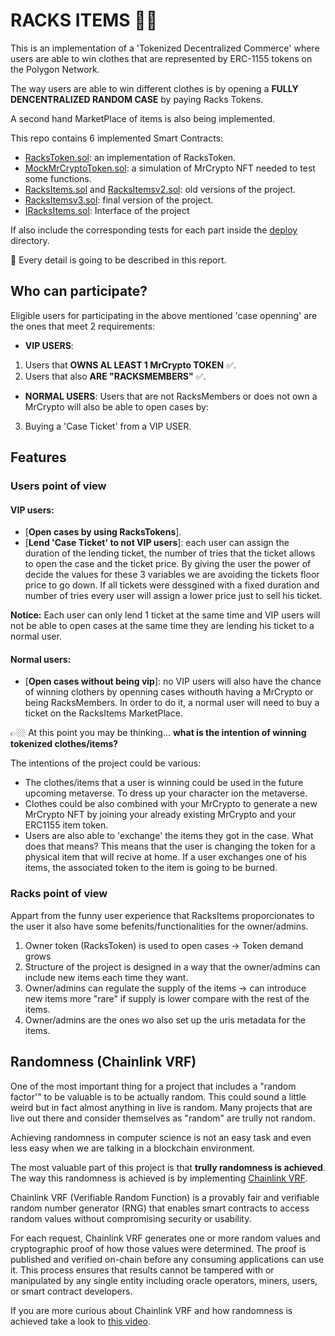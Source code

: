 # RACKS ITEMS 👕👖

This is an implementation of a 'Tokenized Decentralized Commerce' where users are able to win clothes that are represented by ERC-1155 tokens on the Polygon Network.

The way users are able to win different clothes is by opening a **FULLY DENCENTRALIZED RANDOM CASE** by paying Racks Tokens.

A second hand MarketPlace of items is also being implemented.

This repo contains 6 implemented Smart Contracts:

- [RacksToken.sol](https://github.com/JMariadlcs/racks-items-backend/blob/main/contracts/RacksToken.sol): an implementation of RacksToken.
- [MockMrCryptoToken.sol](https://github.com/JMariadlcs/racks-items-backend/blob/main/contracts/MockMrCryptoToken.sol): a simulation of MrCrypto NFT needed to test some functions.
- [RacksItems.sol](https://github.com/JMariadlcs/racks-items-backend/blob/main/contracts/RacksItems.sol) and [RacksItemsv2.sol](https://github.com/JMariadlcs/racks-items-backend/blob/main/contracts/RacksItemsv2.sol): old versions of the project.
- [RacksItemsv3.sol](https://github.com/JMariadlcs/racks-items-backend/blob/main/contracts/RacksItemsv3.sol): final version of the project.
- [IRacksItems.sol](https://github.com/JMariadlcs/racks-items-backend/blob/main/contracts/IRacksItems.sol): Interface of the project

If also include the corresponding tests for each part inside the [deploy](https://github.com/JMariadlcs/racks-items-backend/tree/main/deploy) directory.


🚨 Every detail is going to be described in this report.

## Who can participate?

Eligible users for participating in the above mentioned 'case openning' are the ones that meet 2 requirements:

- **VIP USERS**:
1. Users that **OWNS AL LEAST 1 MrCrypto TOKEN** ✅. 
2. Users that also **ARE "RACKSMEMBERS"** ✅.


- **NORMAL USERS**:
Users that are not RacksMembers or does not own a MrCrypto will also be able to open cases by:

3. Buying a 'Case Ticket' from a VIP USER. 

## Features
### Users point of view
#### VIP users: 
- [**Open cases by using RacksTokens**]. 
- [**Lend 'Case Ticket' to not VIP users**]: each user can assign the duration of the lending ticket, the number of tries that the ticket allows to open the case and the ticket price. By giving the user the power of decide the values for these 3 variables we are avoiding the tickets floor price to go down. If all tickets were dessgined with a fixed duration and number of tries every user will assign a lower price just to sell his ticket.

**Notice:** Each user can only lend 1 ticket at the same time and VIP users will not be able to open cases at the same time they are lending his ticket to a normal user.

#### Normal users:
- [**Open cases without being vip**]: no VIP users will also have the chance of winning clothers by openning cases withouth having a MrCrypto or being RacksMembers. In order to do it, a normal user will need to buy a ticket on the RacksItems MarketPlace.

👉🏼  At this point you may be thinking... **what is the intention of winning tokenized clothes/items?**

The intentions of the project could be various:

- The clothes/items that a user is winning could be used in the future upcoming metaverse. To dress up your character ion the metaverse.
- Clothes could be also combined with your MrCrypto to generate a new MrCrypto NFT by joining your already existing MrCrypto and your ERC1155 item token.
- Users are also able to 'exchange' the items they got in the case. What does that means? This means that the user is changing the token for a physical item that will recive at home. If a user exchanges one of his items, the associated token to the item is going to be burned.

### Racks point of view
Appart from the funny user experience that RacksItems proporcionates to the user it also have some befenits/functionalities for the owner/admins.

1. Owner token (RacksToken) is used to open cases -> Token demand grows
2. Structure of the project is designed in a way that the owner/admins can include new items each time they want.
4. Owner/admins can regulate the supply of the items -> can introduce new items more "rare" if supply is lower compare with the rest of the items.
3. Owner/admins are the ones wo also set up the uris metadata for the items.

## Randomness (Chainlink VRF)
One of the most important thing for a project that includes a "random factor'" to be valuable is to be actually random. This could sound a little weird but in fact almost anything in live is random. Many projects that are live out there and consider themselves as "random" are trully not random. 

Achieving randomness in computer science is not an easy task and even less easy when we are talking in a blockchain environment.

The most valuable part of this project is that **trully randomness is achieved**. The way this randomness is achieved is by implementing [Chainlink VRF](https://docs.chain.link/docs/chainlink-vrf/).

Chainlink VRF (Verifiable Random Function) is a provably fair and verifiable random number generator (RNG) that enables smart contracts to access random values without compromising security or usability.

For each request, Chainlink VRF generates one or more random values and cryptographic proof of how those values were determined. The proof is published and verified on-chain before any consuming applications can use it. This process ensures that results cannot be tampered with or manipulated by any single entity including oracle operators, miners, users, or smart contract developers. 

If you are more curious about Chainlink VRF and how randomness is achieved take a look to [this video](https://www.youtube.com/watch?v=rdJ5d8j1RCg&feature=emb_title).



